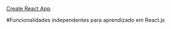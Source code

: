 [Create React App](https://github.com/facebook/create-react-app).

#Funcionalidades independentes para aprendizado em React.js